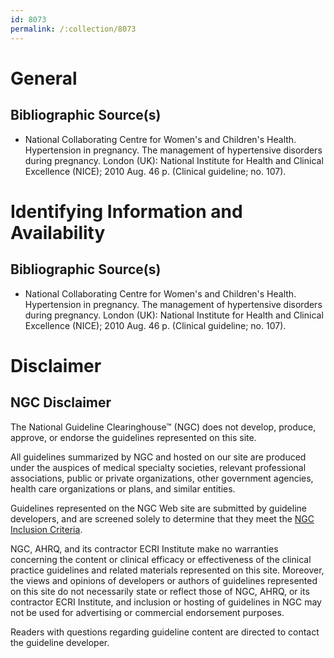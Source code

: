 ```yaml
---
id: 8073
permalink: /:collection/8073
---
```


# General

## Bibliographic Source(s)

- National Collaborating Centre for Women's and Children's Health. Hypertension in pregnancy. The management of hypertensive disorders during pregnancy. London (UK): National Institute for Health and Clinical Excellence (NICE); 2010 Aug. 46 p. (Clinical guideline; no. 107).

# Identifying Information and Availability

## Bibliographic Source(s)

- National Collaborating Centre for Women's and Children's Health. Hypertension in pregnancy. The management of hypertensive disorders during pregnancy. London (UK): National Institute for Health and Clinical Excellence (NICE); 2010 Aug. 46 p. (Clinical guideline; no. 107).

# Disclaimer

## NGC Disclaimer

The National Guideline Clearinghouse™ (NGC) does not develop, produce, approve, or endorse the guidelines represented on this site.

All guidelines summarized by NGC and hosted on our site are produced under the auspices of medical specialty societies, relevant professional associations, public or private organizations, other government agencies, health care organizations or plans, and similar entities.

Guidelines represented on the NGC Web site are submitted by guideline developers, and are screened solely to determine that they meet the [NGC Inclusion Criteria](/help-and-about/summaries/inclusion-criteria).

NGC, AHRQ, and its contractor ECRI Institute make no warranties concerning the content or clinical efficacy or effectiveness of the clinical practice guidelines and related materials represented on this site. Moreover, the views and opinions of developers or authors of guidelines represented on this site do not necessarily state or reflect those of NGC, AHRQ, or its contractor ECRI Institute, and inclusion or hosting of guidelines in NGC may not be used for advertising or commercial endorsement purposes.

Readers with questions regarding guideline content are directed to contact the guideline developer.

